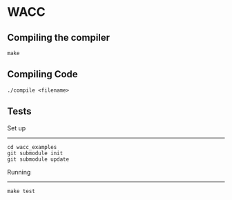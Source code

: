 WACC
====

Compiling the compiler
----------------------
```
make
```

Compiling Code
--------------
```
./compile <filename>
```

Tests
------

Set up
******
```
cd wacc_examples
git submodule init
git submodule update
```

Running
*******
```
make test
```
